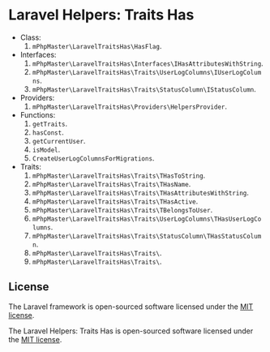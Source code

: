 # Laravel Helpers: Traits Has

- Class:
  1. `mPhpMaster\LaravelTraitsHas\HasFlag`.
- Interfaces:
  1. `mPhpMaster\LaravelTraitsHas\Interfaces\IHasAttributesWithString`.
  2. `mPhpMaster\LaravelTraitsHas\Traits\UserLogColumns\IUserLogColumns`.
  3. `mPhpMaster\LaravelTraitsHas\Traits\StatusColumn\IStatusColumn`.
- Providers:
  1. `mPhpMaster\LaravelTraitsHas\Providers\HelpersProvider`.
- Functions:
  1. `getTraits`.
  2. `hasConst`.
  3. `getCurrentUser`.
  4. `isModel`.
  5. `CreateUserLogColumnsForMigrations`.
- Traits:
  1. `mPhpMaster\LaravelTraitsHas\Traits\THasToString`.
  2. `mPhpMaster\LaravelTraitsHas\Traits\THasName`.
  3. `mPhpMaster\LaravelTraitsHas\Traits\THasAttributesWithString`.
  4. `mPhpMaster\LaravelTraitsHas\Traits\THasActive`.
  5. `mPhpMaster\LaravelTraitsHas\Traits\TBelongsToUser`.
  6. `mPhpMaster\LaravelTraitsHas\Traits\UserLogColumns\THasUserLogColumns`.
  7. `mPhpMaster\LaravelTraitsHas\Traits\StatusColumn\THasStatusColumn`.
  8. `mPhpMaster\LaravelTraitsHas\Traits\`.
  8. `mPhpMaster\LaravelTraitsHas\Traits\`.


## License

The Laravel framework is open-sourced software licensed under the [MIT license](https://opensource.org/licenses/MIT).

The Laravel Helpers: Traits Has is open-sourced software licensed under the [MIT license](https://opensource.org/licenses/MIT).
